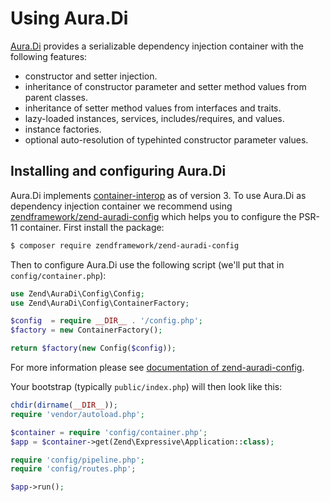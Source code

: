 # Using Aura.Di

[Aura.Di](https://github.com/auraphp/Aura.Di/) provides a serializable dependency
injection container with the following features:

- constructor and setter injection.
- inheritance of constructor parameter and setter method values from parent
  classes.
- inheritance of setter method values from interfaces and traits.
- lazy-loaded instances, services, includes/requires, and values.
- instance factories.
- optional auto-resolution of typehinted constructor parameter values.

## Installing and configuring Aura.Di

Aura.Di implements [container-interop](https://github.com/container-interop/container-interop)
as of version 3. To use Aura.Di as dependency injection container we
recommend using [zendframework/zend-auradi-config](https://github.com/zendframework/zend-auradi-config)
which helps you to configure the PSR-11 container. First install the package:

```bash
$ composer require zendframework/zend-auradi-config
```

Then to configure Aura.Di use the following script
(we'll put that in `config/container.php`):

```php
use Zend\AuraDi\Config\Config;
use Zend\AuraDi\Config\ContainerFactory;

$config  = require __DIR__ . '/config.php';
$factory = new ContainerFactory();

return $factory(new Config($config));
```

For more information please see
[documentation of zend-auradi-config](https://github.com/zendframework/zend-auradi-config/blob/master/README.md).

Your bootstrap (typically `public/index.php`) will then look like this:

```php
chdir(dirname(__DIR__));
require 'vendor/autoload.php';

$container = require 'config/container.php';
$app = $container->get(Zend\Expressive\Application::class);

require 'config/pipeline.php';
require 'config/routes.php';

$app->run();
```
